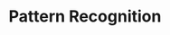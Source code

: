 ---
title: "Pattern Recognition"

categories: ['']

tags: ['Pattern', 'Recognition']

arabic: ['التعرف الآلي على اﻷنماط', 'تمييز اﻷنماط']

publishers: ['معجم مصطلحات التعلم الآلي والتعلم العميق وعلم البيانات']

types: "word"

slug: ""
---